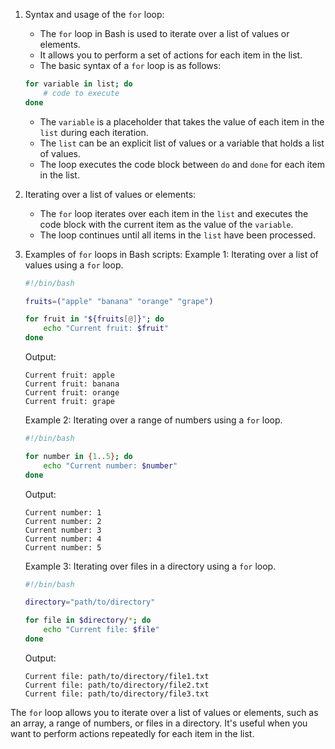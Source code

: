 
1. Syntax and usage of the `for` loop:

   - The `for` loop in Bash is used to iterate over a list of values or elements.
   - It allows you to perform a set of actions for each item in the list.
   - The basic syntax of a `for` loop is as follows:

   ```bash
   for variable in list; do
       # code to execute
   done
   ```

   - The `variable` is a placeholder that takes the value of each item in the `list` during each iteration.
   - The `list` can be an explicit list of values or a variable that holds a list of values.
   - The loop executes the code block between `do` and `done` for each item in the list.
2. Iterating over a list of values or elements:

   - The `for` loop iterates over each item in the `list` and executes the code block with the current item as the value of the `variable`.
   - The loop continues until all items in the `list` have been processed.
3. Examples of `for` loops in Bash scripts:
   Example 1: Iterating over a list of values using a `for` loop.

   ```bash
   #!/bin/bash

   fruits=("apple" "banana" "orange" "grape")

   for fruit in "${fruits[@]}"; do
       echo "Current fruit: $fruit"
   done
   ```

   Output:

   ```
   Current fruit: apple
   Current fruit: banana
   Current fruit: orange
   Current fruit: grape
   ```

   Example 2: Iterating over a range of numbers using a `for` loop.

   ```bash
   #!/bin/bash

   for number in {1..5}; do
       echo "Current number: $number"
   done
   ```

   Output:

   ```
   Current number: 1
   Current number: 2
   Current number: 3
   Current number: 4
   Current number: 5
   ```

   Example 3: Iterating over files in a directory using a `for` loop.

   ```bash
   #!/bin/bash

   directory="path/to/directory"

   for file in $directory/*; do
       echo "Current file: $file"
   done
   ```

   Output:

   ```
   Current file: path/to/directory/file1.txt
   Current file: path/to/directory/file2.txt
   Current file: path/to/directory/file3.txt
   ```

The `for` loop allows you to iterate over a list of values or elements, such as an array, a range of numbers, or files in a directory. It's useful when you want to perform actions repeatedly for each item in the list.
